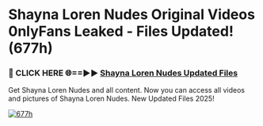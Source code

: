 # Shayna Loren Nudes Original Videos 0nlyFans Leaked - Files Updated! (677h)

<h3>🔴 CLICK HERE 🌐==►► <a href="https://tinyurl.com/yrmya6cz" rel="nofollow">Shayna Loren Nudes Updated Files</a></h3>

Get Shayna Loren Nudes and all content. Now you can access all videos and pictures of Shayna Loren Nudes. New Updated Files 2025!

[![677h](https://i.imgur.com/FMdXYCs.gif)](https://tinyurl.com/yrmya6cz)
